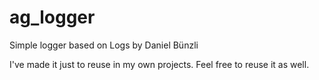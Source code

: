 # ag_logger
Simple logger based on Logs by Daniel Bünzli

I've made it just to reuse in my own projects. Feel free to reuse it as well.

